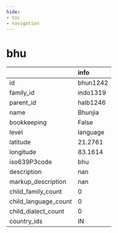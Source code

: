 ```yaml
---
hide:
- toc
- navigation
---
```

# bhu
|                      | info     |
|:---------------------|:---------|
| id                   | bhun1242 |
| family_id            | indo1319 |
| parent_id            | halb1246 |
| name                 | Bhunjia  |
| bookkeeping          | False    |
| level                | language |
| latitude             | 21.2761  |
| longitude            | 83.1614  |
| iso639P3code         | bhu      |
| description          | nan      |
| markup_description   | nan      |
| child_family_count   | 0        |
| child_language_count | 0        |
| child_dialect_count  | 0        |
| country_ids          | IN       |